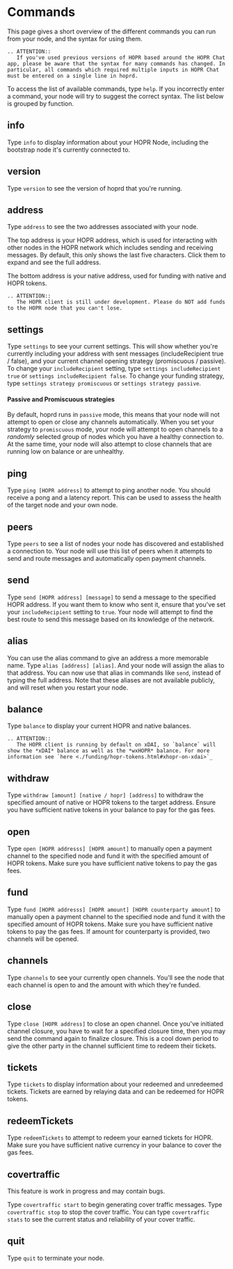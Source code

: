 # Commands

This page gives a short overview of the different commands you can run from your node, and the syntax for using them.

```eval_rst
.. ATTENTION::
   If you've used previous versions of HOPR based around the HOPR Chat app, please be aware that the syntax for many commands has changed. In particular, all commands which required multiple inputs in HOPR Chat must be entered on a single line in hoprd.
```

To access the list of available commands, type `help`. If you incorrectly enter a command, your node will try to suggest the correct syntax. The list below is grouped by function.

## info

Type `info` to display information about your HOPR Node, including the bootstrap node it's currently connected to.

## version

Type `version` to see the version of hoprd that you're running.

## address

Type `address` to see the two addresses associated with your node.

The top address is your HOPR address, which is used for interacting with other nodes in the HOPR network which includes sending and receiving messages. By default, this only shows the last five characters. Click them to expand and see the full address.

The bottom address is your native address, used for funding with native and HOPR tokens.

```eval_rst
.. ATTENTION::
   The HOPR client is still under development. Please do NOT add funds to the HOPR node that you can't lose.
```

## settings

Type `settings` to see your current settings. This will show whether you're currently including your address with sent messages (includeRecipient true / false), and your current channel opening strategy (promiscuous / passive). To change your `includeRecipient` setting, type `settings includeRecipient true` or `settings includeRecipient false`. To change your funding strategy, type `settings strategy promiscuous` or `settings strategy passive`.

#### Passive and Promiscuous strategies

By default, hoprd runs in `passive` mode, this means that your node will not attempt to open or close any channels automatically. When you set your strategy to `promiscuous` mode, your node will attempt to open channels to a _randomly_ selected group of nodes which you have a healthy connection to. At the same time, your node will also attempt to close channels that are running low on balance or are unhealthy.

## ping

Type `ping [HOPR address]` to attempt to ping another node. You should receive a pong and a latency report. This can be used to assess the health of the target node and your own node.

## peers

Type `peers` to see a list of nodes your node has discovered and established a connection to. Your node will use this list of peers when it attempts to send and route messages and automatically open payment channels.

## send

Type `send [HOPR address] [message]` to send a message to the specified HOPR address. If you want them to know who sent it, ensure that you've set your `includeRecipient` setting to `true`. Your node will attempt to find the best route to send this message based on its knowledge of the network.

## alias

You can use the alias command to give an address a more memorable name. Type `alias [address] [alias]`. And your node will assign the alias to that address. You can now use that alias in commands like `send`, instead of typing the full address. Note that these aliases are not available publicly, and will reset when you restart your node.

## balance

Type `balance` to display your current HOPR and native balances.

```eval_rst
.. ATTENTION::
   The HOPR client is running by default on xDAI, so `balance` will show the *xDAI* balance as well as the *wxHOPR* balance. For more information see `here <./funding/hopr-tokens.html#xhopr-on-xdai>`_
```

## withdraw

Type `withdraw [amount] [native / hopr] [address]` to withdraw the specified amount of native or HOPR tokens to the target address. Ensure you have sufficient native tokens in your balance to pay for the gas fees.

## open

Type `open [HOPR addresss] [HOPR amount]` to manually open a payment channel to the specified node and fund it with the specified amount of HOPR tokens. Make sure you have sufficient native tokens to pay the gas fees.

## fund

Type `fund [HOPR addresss] [HOPR amount] [HOPR counterparty amount]` to manually open a payment channel to the specified node and fund it with the specified amount of HOPR tokens. Make sure you have sufficient native tokens to pay the gas fees. If amount for counterparty is provided, two channels will be opened.

## channels

Type `channels` to see your currently open channels. You'll see the node that each channel is open to and the amount with which they're funded.

## close

Type `close [HOPR address]` to close an open channel. Once you've initiated channel closure, you have to wait for a specified closure time, then you may send the command again to finalize closure. This is a cool down period to give the other party in the channel sufficient time to redeem their tickets.

## tickets

Type `tickets` to display information about your redeemed and unredeemed tickets. Tickets are earned by relaying data and can be redeemed for HOPR tokens.

## redeemTickets

Type `redeemTickets` to attempt to redeem your earned tickets for HOPR. Make sure you have sufficient native currency in your balance to cover the gas fees.

## covertraffic

This feature is work in progress and may contain bugs.

Type `covertraffic start` to begin generating cover traffic messages. Type `covertraffic stop` to stop the cover traffic. You can type `covertraffic stats` to see the current status and reliability of your cover traffic.

## quit

Type `quit` to terminate your node.
